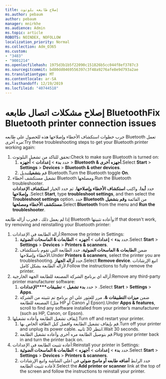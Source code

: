```yaml
---
title: إصلاح طابعه بلوتوث
ms.author: pebaum
author: pebaum
manager: mnirkhe
ms.audience: Admin
ms.topic: article
ROBOTS: NOINDEX, NOFOLLOW
localization_priority: Normal
ms.collection: Adm_O365
ms.custom:
- "3483"
- "9001214"
ms.openlocfilehash: 1975d3b1b5f22090c151826b5cc044f8ef3787c3
ms.sourcegitcommit: bd80dd0469556397c3f48a9276afe8e9d793a2ae
ms.translationtype: MT
ms.contentlocale: ar-SA
ms.lasthandoff: 12/19/2019
ms.locfileid: "40744518"
---
```

# <a name="fix-bluetooth-printer-connection-issues"></a><span data-ttu-id="b9d76-102">إصلاح مشكلات اتصال طابعه Bluetooth</span><span class="sxs-lookup"><span data-stu-id="b9d76-102">Fix Bluetooth printer connection issues</span></span>

<span data-ttu-id="b9d76-103">جرب خطوات استكشاف الأخطاء وإصلاحها هذه للحصول علي طابعه Bluetooth تعمل مره أخرى:</span><span class="sxs-lookup"><span data-stu-id="b9d76-103">Try these troubleshooting steps to get your Bluetooth printer working again:</span></span>


1. <span data-ttu-id="b9d76-104">تحقق للتاكد من تشغيل البلوتوث:</span><span class="sxs-lookup"><span data-stu-id="b9d76-104">Check to make sure Bluetooth is turned on:</span></span>
    1. <span data-ttu-id="b9d76-105">حدد **بدء** > **إعدادات** > **أجهزه** > **Bluetooth & أجهزه أخرى**.</span><span class="sxs-lookup"><span data-stu-id="b9d76-105">Select **Start** > **Settings** > **Devices** > **Bluetooth & other devices**.</span></span>
    2. <span data-ttu-id="b9d76-106">قم **بتشغيل**تبديل Bluetooth.</span><span class="sxs-lookup"><span data-stu-id="b9d76-106">Turn the Bluetooth toggle **On**.</span></span>
2. <span data-ttu-id="b9d76-107">تشغيل مستكشف أخطاء Bluetooth ومصلحها.</span><span class="sxs-lookup"><span data-stu-id="b9d76-107">Run the Bluetooth troubleshooter.</span></span> <br>
    <span data-ttu-id="b9d76-108">حدد **أبدا**، واكتب **استكشاف الأخطاء وإصلاحها**، ثم حدد الخيار **استكشاف الإعدادات وإصلاحها** .</span><span class="sxs-lookup"><span data-stu-id="b9d76-108">Select **Start**, type **troubleshoot settings**, and then select the **Troubleshoot settings** option.</span></span> <span data-ttu-id="b9d76-109">حدد **Bluetooth** من القائمة **وقم بتشغيل مستكشف الأخطاء ومصلحها**.</span><span class="sxs-lookup"><span data-stu-id="b9d76-109">Select **Bluetooth** from the menu and **Run the troubleshooter**.</span></span>

<span data-ttu-id="b9d76-110">إذا لم يعمل ذلك ، فجرب أزاله طابعه Bluetooth وأعاده تثبيتها:</span><span class="sxs-lookup"><span data-stu-id="b9d76-110">If that doesn't work, try removing and reinstalling your Bluetooth printer:</span></span>

1. <span data-ttu-id="b9d76-111">أزاله الطابعة في الإعدادات:</span><span class="sxs-lookup"><span data-stu-id="b9d76-111">Remove the printer in Settings:</span></span>
    1. <span data-ttu-id="b9d76-112">حدد **بدء** > **إعدادات** > **أجهزه** > **الطابعات & الماسحات الضوئية**.</span><span class="sxs-lookup"><span data-stu-id="b9d76-112">Select **Start** > **Settings** > **Devices** > **Printers & scanners**.</span></span>
    2. <span data-ttu-id="b9d76-113">ضمن **الطابعات & الماسحات الضوئية**، حدد الطابعة التي تقوم باستكشاف الأخطاء وإصلاحها.</span><span class="sxs-lookup"><span data-stu-id="b9d76-113">Under **Printers & scanners**, select the printer you are troubleshooting.</span></span> <span data-ttu-id="b9d76-114">حدد **أزاله الجهاز**.</span><span class="sxs-lookup"><span data-stu-id="b9d76-114">Select **Remove device**.</span></span> <span data-ttu-id="b9d76-115">اتبع الإرشادات لأزاله الطابعة بشكل كامل.</span><span class="sxs-lookup"><span data-stu-id="b9d76-115">Follow the instructions to fully remove the printer.</span></span>
2. <span data-ttu-id="b9d76-116">أزاله اي برنامج الشركة المصنعة للطابعة الجهة الخارجية:</span><span class="sxs-lookup"><span data-stu-id="b9d76-116">Remove any third-party printer manufacturer software:</span></span>
    1. <span data-ttu-id="b9d76-117">حدد **بدء تشغيل** > **تطبيقات\*\*\*\*الإعدادات** > .</span><span class="sxs-lookup"><span data-stu-id="b9d76-117">Select **Start** > **Settings** > **Apps**.</span></span>
    2. <span data-ttu-id="b9d76-118">ضمن **ميزات التطبيقات &**، مرر للعثور علي اي برنامج تم تثبيته من الشركة المصنعة للطابعة (مثل HP أو Canon أو Epson).</span><span class="sxs-lookup"><span data-stu-id="b9d76-118">Under **Apps & features**, scroll to find any software installed from your printer’s manufacturer (such as HP, Canon, or Epson).</span></span>
3. <span data-ttu-id="b9d76-119">إيقاف تشغيل الطابعة وأعاده تشغيلها.</span><span class="sxs-lookup"><span data-stu-id="b9d76-119">Turn off and restart your printer.</span></span>
   1. <span data-ttu-id="b9d76-120">قم بإيقاف تشغيل الطابعة وافصل كبل الطاقة الخاص بها.</span><span class="sxs-lookup"><span data-stu-id="b9d76-120">Turn off your printer and unplug its power cable.</span></span> <span data-ttu-id="b9d76-121">انتظر 30 ثانيه.</span><span class="sxs-lookup"><span data-stu-id="b9d76-121">Wait 30 seconds.</span></span> 
   2. <span data-ttu-id="b9d76-122">قم بتوصيل الطابعة مره أخرى وأعاده تشغيل الطابعة.</span><span class="sxs-lookup"><span data-stu-id="b9d76-122">Plug your printer back in and turn the printer back on.</span></span>
4. <span data-ttu-id="b9d76-123">أعاده تثبيت الطابعة في الإعدادات:</span><span class="sxs-lookup"><span data-stu-id="b9d76-123">Reinstall your printer in Settings:</span></span>
    1. <span data-ttu-id="b9d76-124">حدد **بدء** > **إعدادات** > **أجهزه** > **الطابعات & الماسحات الضوئية**.</span><span class="sxs-lookup"><span data-stu-id="b9d76-124">Select **Start** > **Settings** > **Devices** > **Printers & scanners**.</span></span>
    2. <span data-ttu-id="b9d76-125">حدد الرابط **أضافه طابعه أو ماسح ضوئي** في اعلي الشاشة واتبع الإرشادات لأعاده تثبيت الطابعة.</span><span class="sxs-lookup"><span data-stu-id="b9d76-125">Select the **Add printer or scanner** link at the top of the screen and follow the instructions to reinstall your printer.</span></span>
